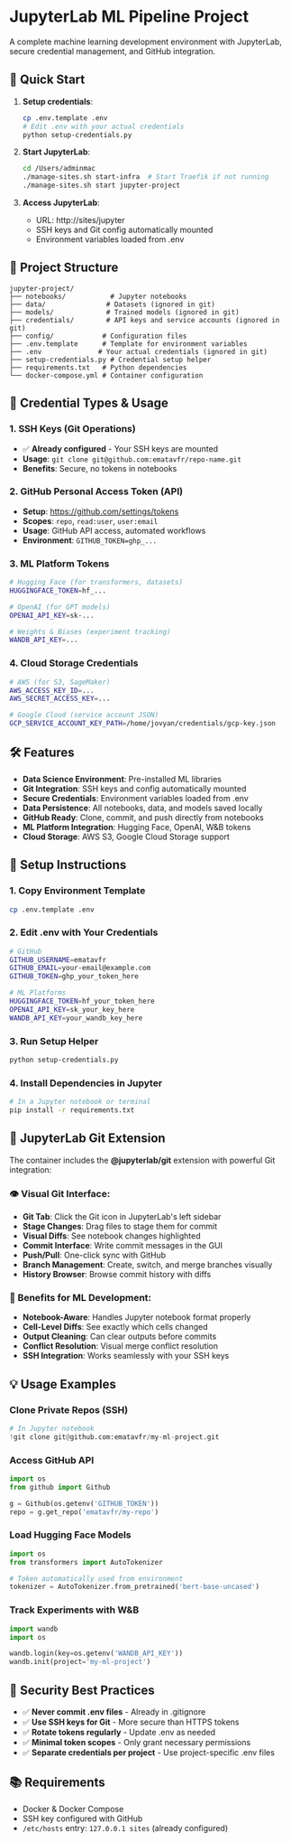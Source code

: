 # JupyterLab ML Pipeline Project

A complete machine learning development environment with JupyterLab, secure credential management, and GitHub integration.

## 🚀 Quick Start

1. **Setup credentials**:
   ```bash
   cp .env.template .env
   # Edit .env with your actual credentials
   python setup-credentials.py
   ```

2. **Start JupyterLab**:
   ```bash
   cd /Users/adminmac
   ./manage-sites.sh start-infra  # Start Traefik if not running
   ./manage-sites.sh start jupyter-project
   ```

3. **Access JupyterLab**:
   - URL: http://sites/jupyter
   - SSH keys and Git config automatically mounted
   - Environment variables loaded from .env

## 📁 Project Structure

```
jupyter-project/
├── notebooks/           # Jupyter notebooks
├── data/               # Datasets (ignored in git)
├── models/             # Trained models (ignored in git)
├── credentials/        # API keys and service accounts (ignored in git)
├── config/            # Configuration files
├── .env.template      # Template for environment variables
├── .env              # Your actual credentials (ignored in git)
├── setup-credentials.py # Credential setup helper
├── requirements.txt   # Python dependencies
└── docker-compose.yml # Container configuration
```

## 🔑 Credential Types & Usage

### **1. SSH Keys (Git Operations)**
- ✅ **Already configured** - Your SSH keys are mounted
- **Usage**: `git clone git@github.com:ematavfr/repo-name.git`
- **Benefits**: Secure, no tokens in notebooks

### **2. GitHub Personal Access Token (API)**
- **Setup**: https://github.com/settings/tokens
- **Scopes**: `repo`, `read:user`, `user:email`
- **Usage**: GitHub API access, automated workflows
- **Environment**: `GITHUB_TOKEN=ghp_...`

### **3. ML Platform Tokens**
```bash
# Hugging Face (for transformers, datasets)
HUGGINGFACE_TOKEN=hf_...

# OpenAI (for GPT models)
OPENAI_API_KEY=sk-...

# Weights & Biases (experiment tracking)
WANDB_API_KEY=...
```

### **4. Cloud Storage Credentials**
```bash
# AWS (for S3, SageMaker)
AWS_ACCESS_KEY_ID=...
AWS_SECRET_ACCESS_KEY=...

# Google Cloud (service account JSON)
GCP_SERVICE_ACCOUNT_KEY_PATH=/home/jovyan/credentials/gcp-key.json
```

## 🛠️ Features

- **Data Science Environment**: Pre-installed ML libraries
- **Git Integration**: SSH keys and config automatically mounted
- **Secure Credentials**: Environment variables loaded from .env
- **Data Persistence**: All notebooks, data, and models saved locally
- **GitHub Ready**: Clone, commit, and push directly from notebooks
- **ML Platform Integration**: Hugging Face, OpenAI, W&B tokens
- **Cloud Storage**: AWS S3, Google Cloud Storage support

## 🔧 Setup Instructions

### **1. Copy Environment Template**
```bash
cp .env.template .env
```

### **2. Edit .env with Your Credentials**
```bash
# GitHub
GITHUB_USERNAME=ematavfr
GITHUB_EMAIL=your-email@example.com
GITHUB_TOKEN=ghp_your_token_here

# ML Platforms
HUGGINGFACE_TOKEN=hf_your_token_here
OPENAI_API_KEY=sk_your_key_here
WANDB_API_KEY=your_wandb_key_here
```

### **3. Run Setup Helper**
```bash
python setup-credentials.py
```

### **4. Install Dependencies in Jupyter**
```bash
# In a Jupyter notebook or terminal
pip install -r requirements.txt
```

## 📱 JupyterLab Git Extension

The container includes the **@jupyterlab/git** extension with powerful Git integration:

### **👁️ Visual Git Interface:**
- **Git Tab**: Click the Git icon in JupyterLab's left sidebar
- **Stage Changes**: Drag files to stage them for commit
- **Visual Diffs**: See notebook changes highlighted
- **Commit Interface**: Write commit messages in the GUI
- **Push/Pull**: One-click sync with GitHub
- **Branch Management**: Create, switch, and merge branches visually
- **History Browser**: Browse commit history with diffs

### **🚀 Benefits for ML Development:**
- **Notebook-Aware**: Handles Jupyter notebook format properly
- **Cell-Level Diffs**: See exactly which cells changed
- **Output Cleaning**: Can clear outputs before commits
- **Conflict Resolution**: Visual merge conflict resolution
- **SSH Integration**: Works seamlessly with your SSH keys

## 💡 Usage Examples

### **Clone Private Repos (SSH)**
```python
# In Jupyter notebook
!git clone git@github.com:ematavfr/my-ml-project.git
```

### **Access GitHub API**
```python
import os
from github import Github

g = Github(os.getenv('GITHUB_TOKEN'))
repo = g.get_repo('ematavfr/my-repo')
```

### **Load Hugging Face Models**
```python
import os
from transformers import AutoTokenizer

# Token automatically used from environment
tokenizer = AutoTokenizer.from_pretrained('bert-base-uncased')
```

### **Track Experiments with W&B**
```python
import wandb
import os

wandb.login(key=os.getenv('WANDB_API_KEY'))
wandb.init(project='my-ml-project')
```

## 🔐 Security Best Practices

- ✅ **Never commit .env files** - Already in .gitignore
- ✅ **Use SSH keys for Git** - More secure than HTTPS tokens
- ✅ **Rotate tokens regularly** - Update .env as needed
- ✅ **Minimal token scopes** - Only grant necessary permissions
- ✅ **Separate credentials per project** - Use project-specific .env files

## 📚 Requirements

- Docker & Docker Compose
- SSH key configured with GitHub
- `/etc/hosts` entry: `127.0.0.1 sites` (already configured)

